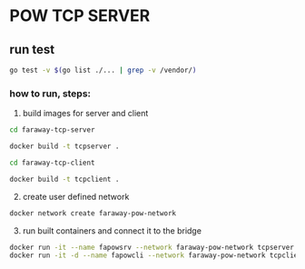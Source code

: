 

# POW TCP SERVER

## run test

```bash
go test -v $(go list ./... | grep -v /vendor/)
```

### how to run, steps:

1) build images for server and client

```bash
cd faraway-tcp-server

docker build -t tcpserver .

cd faraway-tcp-client

docker build -t tcpclient .
```

2) create user defined network

```bash
docker network create faraway-pow-network
```

3) run built containers and connect it to the bridge

```bash
docker run -it --name fapowsrv --network faraway-pow-network tcpserver
docker run -it -d --name fapowcli --network faraway-pow-network tcpclient
```
 